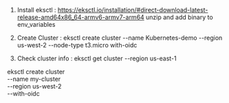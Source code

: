 1. Install eksctl : https://eksctl.io/installation/#direct-download-latest-release-amd64x86_64-armv6-armv7-arm64
    unzip and add binary to env_variables


2. Create Cluster : eksctl create cluster --name Kubernetes-demo --region us-west-2 --node-type t3.micro with-oidc

3. Check cluster info : eksctl get cluster --region us-east-1


eksctl create cluster \
  --name my-cluster \
  --region us-west-2 \
  --with-oidc